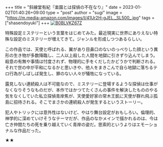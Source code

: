+++
title = "斜線堂有紀『楽園とは探偵の不在なり』"
date = 2023-01-02T01:40:26+09:00
type = "post"
author = "sugi"
image = "https://m.media-amazon.com/images/I/41Ur2H-gJEL._SL500_.jpg"
tags = ["shasendoyuki"]
+++
<a href="https://www.amazon.co.jp/dp/B0BLVKZ67Z/?tag=chezsugi-22" target="_blank"><img src="https://m.media-amazon.com/images/I/41Ur2H-gJEL._SL500_.jpg" alt="B0BLVKZ67Z" border="0" class="alignleft" /></a>

特殊設定ミステリーという言葉をはじめてみた。最近現実に世界にありえない特殊な設定のミステリーが増えてきて。ジャンルを形成しつつあるらしい。

この作品では、天使と呼ばれる、翼があり目鼻口のないのっぺりした顔という異形の生き物が多数降臨し、二人以上殺した人間を地獄に引きずり込んでしまう。殺意の有無や事情は忖度されず、物理的に手をくだしたかどうかで判断される。それで世の中が平和になるかと思いきや、他人をまきこんで自ら地獄に落ちるテロ行為がしばしば発生し、罪のない人々が犠牲になっている。

露見しない連続殺人は不可能なので、ミステリーに登場するような探偵は仕事がなくなりそうなものだが、本作ではかつてたくさんの事件を解決したもののやる気をなくしていた私立探偵青岸焦が、天使愛好家の常木王凱に天使が群れ飛ぶ孤島に招待される。そこでまさかの連続殺人が発生するというストーリー。

犯人やトリックには意外性はないけど、やはり舞台設定がおもしろい。倫理的、神学的に深めていけそうなテーマだが、作品のなかメインで描かれるのは、今は亡き仲間たちの死を乗り越えていく青岸の姿だ。思索的というよりはエモーショナルな作品だった。

★★